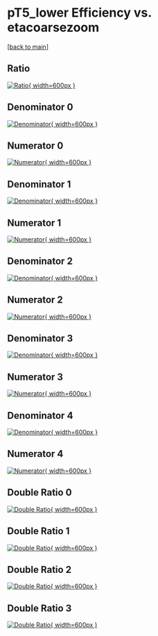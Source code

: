 # pT5_lower Efficiency vs. etacoarsezoom

[[back to main](./)]



## Ratio

[![Ratio](../mtv/var/pT5_lower_base_0_0_eff_etacoarsezoom.png){ width=600px }](../mtv/var/pT5_lower_base_0_0_eff_etacoarsezoom.pdf)

## Denominator 0

[![Denominator](../mtv/den/pT5_lower_base_0_0_eff_etacoarsezoom_den0.png){ width=600px }](../mtv/den/pT5_lower_base_0_0_eff_etacoarsezoom_den0.pdf)

## Numerator 0

[![Numerator](../mtv/num/pT5_lower_base_0_0_eff_etacoarsezoom_num0.png){ width=600px }](../mtv/num/pT5_lower_base_0_0_eff_etacoarsezoom_num0.pdf)

## Denominator 1

[![Denominator](../mtv/den/pT5_lower_base_0_0_eff_etacoarsezoom_den1.png){ width=600px }](../mtv/den/pT5_lower_base_0_0_eff_etacoarsezoom_den1.pdf)

## Numerator 1

[![Numerator](../mtv/num/pT5_lower_base_0_0_eff_etacoarsezoom_num1.png){ width=600px }](../mtv/num/pT5_lower_base_0_0_eff_etacoarsezoom_num1.pdf)

## Denominator 2

[![Denominator](../mtv/den/pT5_lower_base_0_0_eff_etacoarsezoom_den2.png){ width=600px }](../mtv/den/pT5_lower_base_0_0_eff_etacoarsezoom_den2.pdf)

## Numerator 2

[![Numerator](../mtv/num/pT5_lower_base_0_0_eff_etacoarsezoom_num2.png){ width=600px }](../mtv/num/pT5_lower_base_0_0_eff_etacoarsezoom_num2.pdf)

## Denominator 3

[![Denominator](../mtv/den/pT5_lower_base_0_0_eff_etacoarsezoom_den3.png){ width=600px }](../mtv/den/pT5_lower_base_0_0_eff_etacoarsezoom_den3.pdf)

## Numerator 3

[![Numerator](../mtv/num/pT5_lower_base_0_0_eff_etacoarsezoom_num3.png){ width=600px }](../mtv/num/pT5_lower_base_0_0_eff_etacoarsezoom_num3.pdf)

## Denominator 4

[![Denominator](../mtv/den/pT5_lower_base_0_0_eff_etacoarsezoom_den4.png){ width=600px }](../mtv/den/pT5_lower_base_0_0_eff_etacoarsezoom_den4.pdf)

## Numerator 4

[![Numerator](../mtv/num/pT5_lower_base_0_0_eff_etacoarsezoom_num4.png){ width=600px }](../mtv/num/pT5_lower_base_0_0_eff_etacoarsezoom_num4.pdf)

## Double Ratio 0

[![Double Ratio](../mtv/ratio/pT5_lower_base_0_0_eff_etacoarsezoom_ratio0.png){ width=600px }](../mtv/ratio/pT5_lower_base_0_0_eff_etacoarsezoom_ratio0.pdf)

## Double Ratio 1

[![Double Ratio](../mtv/ratio/pT5_lower_base_0_0_eff_etacoarsezoom_ratio1.png){ width=600px }](../mtv/ratio/pT5_lower_base_0_0_eff_etacoarsezoom_ratio1.pdf)

## Double Ratio 2

[![Double Ratio](../mtv/ratio/pT5_lower_base_0_0_eff_etacoarsezoom_ratio2.png){ width=600px }](../mtv/ratio/pT5_lower_base_0_0_eff_etacoarsezoom_ratio2.pdf)

## Double Ratio 3

[![Double Ratio](../mtv/ratio/pT5_lower_base_0_0_eff_etacoarsezoom_ratio3.png){ width=600px }](../mtv/ratio/pT5_lower_base_0_0_eff_etacoarsezoom_ratio3.pdf)

